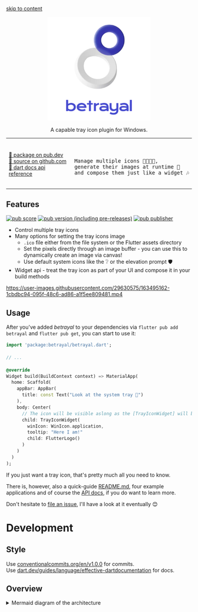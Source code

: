 [skip to content](#usage)

<p align="center">
  <a href="https://betrayal.bent.party">
    <img src="https://raw.githubusercontent.com/benthillerkus/betrayal/main/asset/logo.webp" height="280">
  </a>
</p>

<p align="center">
A capable tray icon plugin for Windows.
</p>

<table border="0" align="center">
  <tr>
    <td>
    </td>
  </tr>
  <tr>
    <td>
      <a href="https://pub.dev/packages/betrayal">🔗 package on pub.dev</a><br>
      <a href="https://github.com/benthillerkus/betrayal">🔗 source on github.com</a><br>
      <a href="https://pub.dev/documentation/betrayal">🔗 dart docs api reference</a>
    </td>
    <td>
      <pre><br>
Manage multiple icons 👨‍👩‍👦‍👦,<br>generate their images at runtime 🎨<br>and compose them just like a widget 🎶
        </pre>
    </td>
  </tr>
</table>

## Features

[![pub score](https://badges.bar/betrayal/pub%20points)](https://pub.dev/packages/betrayal/score)
[![pub version (including pre-releases)](https://img.shields.io/pub/v/betrayal?include_prereleases)](https://pub.dev/packages/betrayal/versions)
[![pub publisher](https://img.shields.io/pub/publisher/betrayal)](https://pub.dev/publishers/bent.party/packages)

- Control multiple tray icons
- Many options for setting the tray icons image
  - `.ico` file either from the file system or the Flutter assets directory
  - Set the pixels directly through an image buffer - you can use this to dynamically create an image via canvas!
  - Use default system icons like the ❔ or the elevation prompt 🛡️
- Widget api - treat the tray icon as part of your UI and compose it in your build methods



https://user-images.githubusercontent.com/29630575/163495162-1cbdbc94-095f-48c6-ad86-a1f5ee809481.mp4



## Usage

After you've added *betrayal* to your dependencies via `flutter pub add betrayal` and `flutter pub get`,
you can start to use it:

```dart
import 'package:betrayal/betrayal.dart';

// ...

@override
Widget build(BuildContext context) => MaterialApp(
  home: Scaffold(
    appBar: AppBar(
      title: const Text("Look at the system tray 👀")
    ),
    body: Center(
      // The icon will be visible aslong as the [TrayIconWidget] will be built
      child: TrayIconWidget(
        winIcon: WinIcon.application,
        tooltip: "Here I am!"
        child: FlutterLogo()
      )
    )
  )
);
```

If you just want a tray icon, that's pretty much all you need to know.

There is, however, also a quick-guide [README.md](https://github.com/benthillerkus/betrayal/tree/main/example), four example applications and of course the [API docs](https://pub.dev/documentation/betrayal/latest/betrayal/betrayal-library.html), if you do want to learn more.

Don't hesitate to [file an issue](https://github.com/benthillerkus/betrayal/issues), I'll have a look at it eventually 😊

# Development

## Style

Use [conventionalcommits.org/en/v1.0.0](https://www.conventionalcommits.org/en/v1.0.0/) for commits. <br>
Use [dart.dev/guides/language/effective-dartdocumentation](https://dart.dev/guides/language/effective-dart/documentation) for docs.

## Overview

<details>
  <summary>Mermaid diagram of the architecture</summary>
  
```mermaid
  graph LR;
    BetrayalPlugin o----o |connects via platform channel to| betrayal_plugin.cpp
    subgraph dart
    TrayIconWidget -- manages --> TrayIcon -- calls --> BetrayalPlugin
    TrayIcon -- uses --> TrayIconImageDelegate -- calls --> BetrayalPlugin
    BetrayalLogConfig
    end
    subgraph native
    betrayal_plugin.cpp -- holds --> IconManager.hpp
    IconManager.hpp -- provides TrayIcon.hpp to --> betrayal_plugin.cpp
    betrayal_plugin.cpp -- calls --> TrayIcon.hpp
    end
    click BetrayalPlugin "https://github.com/benthillerkus/betrayal/blob/main/lib/src/plugin.dart"
    click TrayIcon "https://github.com/benthillerkus/betrayal/blob/main/lib/src/imperative.dart"
    click TrayIconWidget "https://github.com/benthillerkus/betrayal/blob/main/lib/src/widgets.dart"
    click TrayIconImageDelegate "https://github.com/benthillerkus/betrayal/blob/main/lib/src/image.dart"
    click betrayal_plugin.cpp "https://github.com/benthillerkus/betrayal/blob/main/windows/betrayal_plugin.cpp"
    click IconManager.hpp "https://github.com/benthillerkus/betrayal/blob/main/windows/icon_manager.hpp"
    click TrayIcon.hpp "https://github.com/benthillerkus/betrayal/blob/main/windows/tray_icon.hpp"
```

</details>
